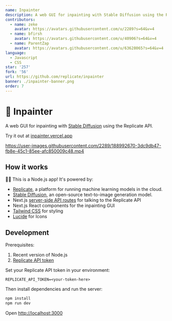 ```yaml
---
name: Inpainter
description: A web GUI for inpainting with Stable Diffusion using the Replicate API.
contributors:
  - name: zeke
    avatar: https://avatars.githubusercontent.com/u/2289?s=64&v=4
  - name: bfirsh
    avatar: https://avatars.githubusercontent.com/u/40906?s=64&v=4
  - name: ParentZap
    avatar: https://avatars.githubusercontent.com/u/63628065?s=64&v=4
language:
  - Javascript
  - CSS
star: '257'
fork: '56'
url: https://github.com/replicate/inpainter
banner: ./inpainter-banner.png
order: 7
---
```


# 🎨 Inpainter

A web GUI for inpainting with [Stable Diffusion](https://replicate.com/stability-ai/stable-diffusion) using the Replicate API.

Try it out at [inpainter.vercel.app](https://inpainter.vercel.app/)

https://user-images.githubusercontent.com/2289/188992670-3dc9db47-fb8e-45c1-85ee-afc850009c48.mp4

## How it works

🐢🚀 This is a Node.js app! It's powered by:

- [Replicate](https://replicate.com/), a platform for running machine learning models in the cloud.
- [Stable Diffusion](https://replicate.com/stability-ai/stable-diffusion), an open-source text-to-image generation model.
- Next.js [server-side API routes](pages/api) for talking to the Replicate API
- Next.js React components for the inpainting GUI
- [Tailwind CSS](https://tailwindcss.com/) for styling
- [Lucide](https://lucide.dev/) for Icons

## Development

Prerequisites:

1. Recent version of Node.js
2. [Replicate API token](https://replicate.com/account)


Set your Replicate API token in your environment:

```
REPLICATE_API_TOKEN=<your-token-here>
```

Then install dependencies and run the server:

```sh
npm install
npm run dev
```

Open [http://localhost:3000](http://localhost:3000)
